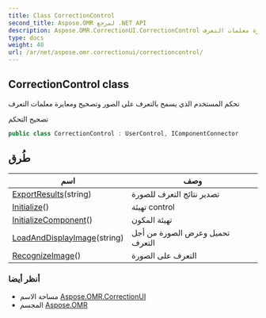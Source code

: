 ```yaml
---
title: Class CorrectionControl
second_title: Aspose.OMR لمرجع .NET API
description: Aspose.OMR.CorrectionUI.CorrectionControl فصل. تحكم المستخدم الذي يسمح بالتعرف على الصور وتصحيح ومعايرة معلمات التعرف
type: docs
weight: 40
url: /ar/net/aspose.omr.correctionui/correctioncontrol/
---
```

## CorrectionControl class

تحكم المستخدم الذي يسمح بالتعرف على الصور وتصحيح ومعايرة معلمات التعرف

تصحيح التحكم

```csharp
public class CorrectionControl : UserControl, IComponentConnector
```

## طُرق

| اسم | وصف |
| --- | --- |
| [ExportResults](../../aspose.omr.correctionui/correctioncontrol/exportresults/)(string) | تصدير نتائج التعرف للصورة |
| [Initialize](../../aspose.omr.correctionui/correctioncontrol/initialize/)() | تهيئة control |
| [InitializeComponent](../../aspose.omr.correctionui/correctioncontrol/initializecomponent/)() | تهيئة المكون |
| [LoadAndDisplayImage](../../aspose.omr.correctionui/correctioncontrol/loadanddisplayimage/)(string) | تحميل وعرض الصورة من أجل التعرف |
| [RecognizeImage](../../aspose.omr.correctionui/correctioncontrol/recognizeimage/)() | التعرف على الصورة |

### أنظر أيضا

* مساحة الاسم [Aspose.OMR.CorrectionUI](../../aspose.omr.correctionui/)
* المجسم [Aspose.OMR](../../)


